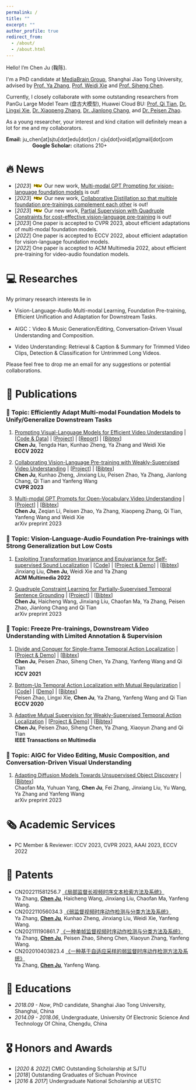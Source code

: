 ```yaml
---
permalink: /
title: ""
excerpt: ""
author_profile: true
redirect_from: 
  - /about/
  - /about.html
---
```


<span class='anchor' id='about-me'></span>

Hello! I’m Chen Ju (鞠陈).

I'm a PhD candidate at <a href="https://mediabrain.sjtu.edu.cn/">MediaBrain Group</a>, Shanghai Jiao Tong University, advised by <a href="https://mediabrain.sjtu.edu.cn/yazhang/">Prof. Ya Zhang</a>, <a href="https://weidixie.github.io/">Prof. Weidi Xie</a> and <a href="https://siheng-chen.github.io/">Prof. Siheng Chen</a>.  

Currently, I closely collaborate with some outstanding researchers from PanGu Large Model Team (盘古大模型), Huawei Cloud BU: 
<a href="https://scholar.google.com/citations?user=61b6eYkAAAAJ">Prof. Qi Tian</a>, <a href="https://scholar.google.com/citations?user=EEMm7hwAAAAJ&hl=zh-CN&oi=ao">Dr. Lingxi Xie</a>, <a href="https://scholar.google.com.hk/citations?user=Ud6aBAcAAAAJ&hl=zh-CN&oi=ao">Dr. Xiaopeng Zhang</a>, <a href="https://scholar.google.com.hk/citations?user=RDwnNsQAAAAJ&hl=zh-CN&oi=ao">Dr. Jianlong Chang</a>, and <a href="https://scholar.google.com.hk/citations?user=hCr8Km8AAAAJ&hl=zh-CN&oi=ao">Dr. Peisen Zhao</a>.

As a young researcher, your interest and kind citation will definitely mean a lot for me and my collaborators.

<p> <b>Email:</b> ju_chen[at]sjtu[dot]edu[dot]cn / cju[dot]void[at]gmail[dot]com         &emsp; &emsp; &emsp; &emsp; &emsp; &emsp;             
<b> Google Scholar:</b> citations 210+ </p>  




# 🔥 News
- [*2023*] ![new paper](/images/new.gif) Our new work, [Multi-modal GPT Prompting for vision-language foundation models](https://arxiv.org/pdf/2303.11732.pdf) is out!
- [*2023*] ![new paper](/images/new.gif) Our new work, [Collaborative Distillation so that multiple foundation pre-trainings complement each other](https://arxiv.org/pdf/2212.09335.pdf) is out!
- [*2023*] ![new paper](/images/new.gif) Our new work, [Partial Supervision with Quadruple Constraints for cost-effective vision-language pre-training](https://arxiv.org/pdf/2302.09850.pdf) is out!
- [*2023*] One paper is accepted to CVPR 2023, about efficient adaptations of multi-modal foundation models.
- [*2022*] One paper is accepted to ECCV 2022, about efficient adaptation for vision-language foundation models.  
- [*2022*] One paper is accepted to ACM Multimedia 2022, about efficient pre-training for video-audio foundation models.     


# 💻 Researches

My primary research interests lie in 

- Vision-Language-Audio Multi-modal Learning, Foundation Pre-training, Efficient Unification and Adaptation for Downstream Tasks.

- AIGC：Video & Music Generation/Editing, Conversation-Driven Visual Understanding and Composition.

- Video Understanding: Retrieval & Caption & Summary for Trimmed Video Clips, Detection & Classification for Untrimmed Long Videos.

Please feel free to drop me an email for any suggestions or potential collaborations.



# 📝 Publications 
### 📒 Topic: Efficiently Adapt Multi-modal Foundation Models to Unify/Generalize Downstream Tasks
1. [Prompting Visual-Language Models for Efficient Video Understanding](https://arxiv.org/pdf/2112.04478.pdf) \| [[Code & Data](https://github.com/ju-chen/Efficient-Prompt)]  \|  [[Project](https://ju-chen.github.io/efficient-prompt/)]  \| [[Report](https://mp.weixin.qq.com/s/F8RGa0IQyljfue3fAxvATw)]  \| [[Bibtex](./CITE/cite_prompt.txt)]                                 
**Chen Ju**, Tengda Han, Kunhao Zheng, Ya Zhang and Weidi Xie  
**ECCV 2022**  

1. [Collaborating Vision-Language Pre-training with Weakly-Supervised Video Understanding](https://arxiv.org/pdf/2212.09335.pdf)  \|  [[Project](https://ju-chen.github.io/efficient-prompt/)]  \| [[Bibtex](./CITE/cite_distilling.txt)]                                 
**Chen Ju**, Kunhao Zheng, Jinxiang Liu, Peisen Zhao, Ya Zhang, Jianlong Chang, Qi Tian and Yanfeng Wang      
**CVPR 2023** 

1. [Multi-modal GPT Prompts for Open-Vocabulary Video Understanding](https://arxiv.org/pdf/2212.09335.pdf)   \|   [[Project](https://ju-chen.github.io/efficient-prompt/)]  \| [[Bibtex](./CITE/cite_map.txt)]                                                        
**Chen Ju**, Zeqian Li, Peisen Zhao, Ya Zhang, Xiaopeng Zhang, Qi Tian, Yanfeng Wang and Weidi Xie     
arXiv preprint 2023


### 📒 Topic: Vision-Language-Audio Foundation Pre-trainings with Strong Generalization but Low Costs
1. [Exploiting Transformation Invariance and Equivariance for Self-supervised Sound Localization](https://arxiv.org/pdf/2206.12772.pdf)  \|  [[Code](https://github.com/jinxiang-liu/SSL-TIE)] \| [[Project & Demo](https://jinxiang-liu.github.io/SSL-TIE/)]  \| [[Bibtex](./CITE/cite_audio.txt)]                                                           
Jinxiang Liu, **Chen Ju**, Weidi Xie and Ya Zhang         
**ACM Multimedia 2022**   

1. [Quadruple Constraint Learning for Partially-Supervised Temporal Sentence Grounding](https://arxiv.org/pdf/2302.09850.pdf)  \|    [[Project](https://ju-chen.github.io/efficient-prompt/)]  \|    [[Bibtex](./CITE/cite_partial.txt)]            
**Chen Ju**, Haicheng Wang, Jinxiang Liu, Chaofan Ma, Ya Zhang, Peisen Zhao, Jianlong Chang and Qi Tian          
arXiv preprint 2023


### 📒 Topic: Freeze Pre-trainings, Downstream Video Understanding with Limited Annotation & Supervision
1. [Divide and Conquer for Single-frame Temporal Action Localization](https://openaccess.thecvf.com/content/ICCV2021/papers/Ju_Divide_and_Conquer_for_Single-Frame_Temporal_Action_Localization_ICCV_2021_paper.pdf)  \|  [[Project & Demo](https://voide1220.github.io/divide_conquer/)]   \|  [[Bibtex](./CITE/cite_divide.txt)]             
**Chen Ju**, Peisen Zhao, Siheng Chen, Ya Zhang, Yanfeng Wang and Qi Tian                
**ICCV 2021** 

1. [Bottom-Up Temporal Action Localization with
Mutual Regularization](https://www.ecva.net/papers/eccv_2020/papers_ECCV/papers/123530528.pdf) \| [[Code](https://github.com/PeisenZhao/Bottom-Up-TAL-with-MR)]  \|  [[Demo](https://voide1220.github.io/adapter/)]  \|  [[Bibtex](./CITE/cite_bottom.txt)]               
Peisen Zhao, Lingxi Xie, **Chen Ju**, Ya Zhang, Yanfeng Wang and Qi Tian               
**ECCV 2020** 

1. [Adaptive Mutual Supervision for
Weakly-Supervised Temporal Action Localization](https://ieeexplore.ieee.org/stamp/stamp.jsp?tp=&arnumber=9920676)  \|  [[Project & Demo](https://voide1220.github.io/adapter/)]  \|   [[Bibtex](./CITE/cite_adaptive.txt)]            
**Chen Ju**, Peisen Zhao, Siheng Chen, Ya Zhang, Xiaoyun Zhang and Qi Tian               
**IEEE Transactions on Multimedia** 


### 📒 Topic: AIGC for Video Editing, Music Composition, and Conversation-Driven Visual Understanding
1. [Adapting Diffusion Models Towards Unsupervised Object Discovery](https://arxiv.org/pdf/2303.09813.pdf)      \|  [[Bibtex](./CITE/cite_diffusion.txt)]                  
Chaofan Ma, Yuhuan Yang, **Chen Ju**, Fei Zhang, Jinxiang Liu, Yu Wang, Ya Zhang and Yanfeng Wang             
arXiv preprint 2023 



# 🗞️ Academic Services
- PC Member & Reviewer: ICCV 2023, CVPR 2023, AAAI 2023, ECCV 2022



# 📄 Patents
- CN202211581256.7 [《局部监督长视频时序文本检索方法及系统》](https://cprs.patentstar.com.cn/Search/Detail?ANE=9GHG6CEA9FCA9DEA9IEE9GGE9BGDAIBA9IBB9IBC9EAA9ICH)       
Ya Zhang, **<u>Chen Ju</u>**, Haicheng Wang, Jinxiang Liu, Chaofan Ma, Yanfeng Wang.       
- CN202211056034.3 [《弱监督视频时序动作检测与分类方法及系统》](https://cprs.patentstar.com.cn/Search/Detail?ANE=5CBA3BCAAHIA9GIH9FDA8CFA7FCA9HBEAGFA9CIB9EHFAHGA)       
Ya Zhang, **<u>Chen Ju</u>**, Kunhao Zheng, Jinxiang Liu, Weidi Xie, Yanfeng Wang.      
- CN202111190861.7 [《一种单帧监督视频时序动作检测与分类方法及系统》](https://cprs.patentstar.com.cn/Search/Detail?ANE=9IBC9FIE9HFF6BEA6DCA4BCA3ACAACGA9GFCDHFA9DFF6CDA)         
Ya Zhang, **<u>Chen Ju</u>**, Peisen Zhao, Siheng Chen, Xiaoyun Zhang, Yanfeng Wang.       
- CN202010403823.4 [《一种基于自适应采样的弱监督时序动作检测方法及系统》](https://cprs.patentstar.com.cn/Search/Detail?ANE=9AIB2ACA7BEA6GAA8HAA8EEA9BFB9HGE9FCB9AED9BGA9AGA)         
Ya Zhang, **<u>Chen Ju</u>**, Yanfeng Wang. 



# 📖 Educations
- *2018.09 - Now*, PhD candidate, Shanghai Jiao Tong University, Shanghai, China
- *2014.09 - 2018.06*, Undergraduate, University Of Electronic Science And Technology Of China, Chengdu, China



# 🎖 Honors and Awards
- [*2020 & 2022*] CMIC Outstanding Scholarship at SJTU
- [*2018*] Outstanding Graduates of Sichuan Province
- [*2016 & 2017*] Undergraduate National Scholarship at UESTC



